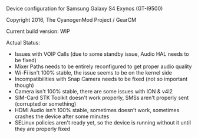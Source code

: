 Device configuration for Samsung Galaxy S4 Exynos (GT-I9500)

Copyright 2016, The CyanogenMod Project / GearCM

Current build version: WIP

Actual Status:

- Issues with VOIP Calls (due to some standby issue, Audio HAL needs to be fixed)
- Mixer Paths needs to be entirely reconfigured to get proper audio quality
- Wi-Fi isn't 100% stable, the issue seems to be on the kernel side
- Incompatibilities with Snap Camera needs to be fixed (not so important though)
- Camera isn't 100% stable, there are some issues with ION & v4l2
- SIM-Card STK Toolkit doesn't work properly, SMSs aren't properly sent (corrupted or something)
- HDMI Audio isn't 100% stable, sometimes doesn't work, sometimes crashes the device after some minutes
- SELinux policies aren't ready yet, so the device is running without it until they are properly fixed
